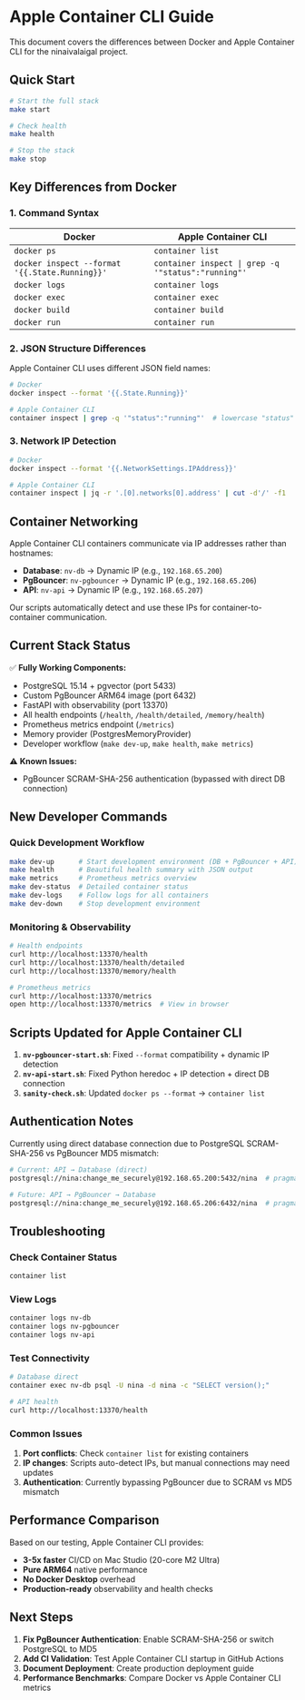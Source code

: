 # Apple Container CLI Guide

This document covers the differences between Docker and Apple Container CLI for the ninaivalaigal project.

## Quick Start

```bash
# Start the full stack
make start

# Check health
make health

# Stop the stack
make stop
```

## Key Differences from Docker

### 1. Command Syntax

| Docker | Apple Container CLI |
|--------|-------------------|
| `docker ps` | `container list` |
| `docker inspect --format '{{.State.Running}}'` | `container inspect \| grep -q '"status":"running"'` |
| `docker logs` | `container logs` |
| `docker exec` | `container exec` |
| `docker build` | `container build` |
| `docker run` | `container run` |

### 2. JSON Structure Differences

Apple Container CLI uses different JSON field names:

```bash
# Docker
docker inspect --format '{{.State.Running}}'

# Apple Container CLI
container inspect | grep -q '"status":"running"'  # lowercase "status"
```

### 3. Network IP Detection

```bash
# Docker
docker inspect --format '{{.NetworkSettings.IPAddress}}'

# Apple Container CLI
container inspect | jq -r '.[0].networks[0].address' | cut -d'/' -f1
```

## Container Networking

Apple Container CLI containers communicate via IP addresses rather than hostnames:

- **Database**: `nv-db` → Dynamic IP (e.g., `192.168.65.200`)
- **PgBouncer**: `nv-pgbouncer` → Dynamic IP (e.g., `192.168.65.206`)
- **API**: `nv-api` → Dynamic IP (e.g., `192.168.65.207`)

Our scripts automatically detect and use these IPs for container-to-container communication.

## Current Stack Status

✅ **Fully Working Components:**
- PostgreSQL 15.14 + pgvector (port 5433)
- Custom PgBouncer ARM64 image (port 6432)
- FastAPI with observability (port 13370)
- All health endpoints (`/health`, `/health/detailed`, `/memory/health`)
- Prometheus metrics endpoint (`/metrics`)
- Memory provider (PostgresMemoryProvider)
- Developer workflow (`make dev-up`, `make health`, `make metrics`)

⚠️ **Known Issues:**
- PgBouncer SCRAM-SHA-256 authentication (bypassed with direct DB connection)

## New Developer Commands

### Quick Development Workflow
```bash
make dev-up      # Start development environment (DB + PgBouncer + API)
make health      # Beautiful health summary with JSON output
make metrics     # Prometheus metrics overview
make dev-status  # Detailed container status
make dev-logs    # Follow logs for all containers
make dev-down    # Stop development environment
```

### Monitoring & Observability
```bash
# Health endpoints
curl http://localhost:13370/health
curl http://localhost:13370/health/detailed
curl http://localhost:13370/memory/health

# Prometheus metrics
curl http://localhost:13370/metrics
open http://localhost:13370/metrics  # View in browser
```

## Scripts Updated for Apple Container CLI

1. **`nv-pgbouncer-start.sh`**: Fixed `--format` compatibility + dynamic IP detection
2. **`nv-api-start.sh`**: Fixed Python heredoc + IP detection + direct DB connection
3. **`sanity-check.sh`**: Updated `docker ps --format` → `container list`

## Authentication Notes

Currently using direct database connection due to PostgreSQL SCRAM-SHA-256 vs PgBouncer MD5 mismatch:

```bash
# Current: API → Database (direct)
postgresql://nina:change_me_securely@192.168.65.200:5432/nina  # pragma: allowlist secret

# Future: API → PgBouncer → Database
postgresql://nina:change_me_securely@192.168.65.206:6432/nina  # pragma: allowlist secret
```

## Troubleshooting

### Check Container Status
```bash
container list
```

### View Logs
```bash
container logs nv-db
container logs nv-pgbouncer
container logs nv-api
```

### Test Connectivity
```bash
# Database direct
container exec nv-db psql -U nina -d nina -c "SELECT version();"

# API health
curl http://localhost:13370/health
```

### Common Issues

1. **Port conflicts**: Check `container list` for existing containers
2. **IP changes**: Scripts auto-detect IPs, but manual connections may need updates
3. **Authentication**: Currently bypassing PgBouncer due to SCRAM vs MD5 mismatch

## Performance Comparison

Based on our testing, Apple Container CLI provides:
- **3-5x faster** CI/CD on Mac Studio (20-core M2 Ultra)
- **Pure ARM64** native performance
- **No Docker Desktop** overhead
- **Production-ready** observability and health checks

## Next Steps

1. **Fix PgBouncer Authentication**: Enable SCRAM-SHA-256 or switch PostgreSQL to MD5
2. **Add CI Validation**: Test Apple Container CLI startup in GitHub Actions
3. **Document Deployment**: Create production deployment guide
4. **Performance Benchmarks**: Compare Docker vs Apple Container CLI metrics
